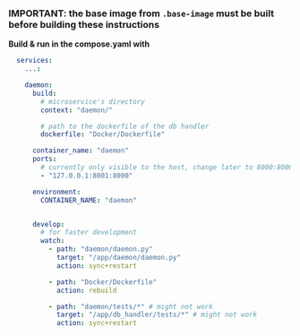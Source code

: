 ### IMPORTANT: the base image from `.base-image` must be built before building these instructions

**Build & run in the compose.yaml with**

```yaml
  services:
    ...:

    daemon:
      build:
        # microservice's directory
        context: "daemon/"

        # path to the dockerfile of the db handler
        dockerfile: "Docker/Dockerfile"

      container_name: "daemon"
      ports:
        # currently only visible to the host, change later to 8000:8000 to keep the container in docker network
        - "127.0.0.1:8001:8000"

      environment:
        CONTAINER_NAME: "daemon"


      develop:
        # for faster development 
        watch:
          - path: "daemon/daemon.py"
            target: "/app/daemon/daemon.py"
            action: sync+restart

          - path: "Docker/Dockerfile"
            action: rebuild

          - path: "daemon/tests/*" # might not work
            target: "/app/db_handler/tests/*" # might not work
            action: sync+restart
```